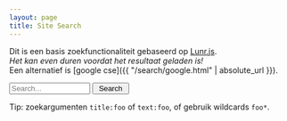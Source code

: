 ```yaml
---
layout: page
title: Site Search
---
```


Dit is een basis zoekfunctionaliteit gebaseerd op [Lunr.js](https://lunrjs.com/).  
*Het kan even duren voordat het resultaat geladen is!*  
Een alternatief is [google cse]({{ "/search/google.html" | absolute_url }}).

<script src="{{ "/js/lunr.js" | absolute_url }}"></script>

<input class="search" type="text" size="15" id="lunr-search" placeholder="Search..." aria-label="search">
<input class="buttons" type="button" onclick="lunr_search();" value=" Search ">
<p id="count"></p>
<ul id="search-results"></ul>

Tip: zoekargumenten `title:foo` of `text:foo`, of gebruik wildcards `foo*`.

<script>
// create docs
var posts = [
    {% for post in site.posts %}
    {
      "url": {{ post.url | absolute_url | jsonify }},
      "title": {{ post.title | jsonify }},
      "text": {{ post.content | strip_html | jsonify }}
    }{% unless forloop.last %},{% endunless %}
    {% endfor %}
];
// create index
var idx = lunr(function () {
  this.ref('id')
  this.field('title')
  this.field('text')
  for (var item in posts) {
    this.add({
      title: posts[item].title,
      text: posts[item].text,
      id: item
    })
  }
});
// do search
function displayResults(results) {
  var countResults = document.getElementById('count');
  countResults.innerHTML = results.length + ' Result(s) found</p>';
  var searchResults = document.getElementById('search-results');
  if (results.length) {
    var appendString = '';
    for (var item in results) {
      var ref = results[item].ref;
      var searchItem = '<li><a href="' + posts[ref].url + '">' + posts[ref].title + '</a><br>' + posts[ref].text.substring(0,150) + '... </li>';
      appendString += searchItem;
    }
    searchResults.innerHTML = appendString;
  } else {
    searchResults.innerHTML = '<li>No results found</li>';
  }
}
function lunr_search() {
    var query = document.getElementById("lunr-search").value;
    var results = idx.search(query);
    displayResults(results);
}
</script>
